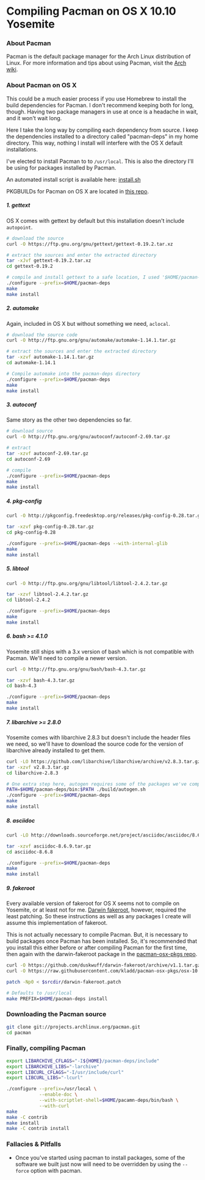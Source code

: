 # Compiling Pacman on OS X 10.10 Yosemite

### About Pacman

Pacman is the default package manager for the Arch Linux distribution of Linux.
For more information and tips about using Pacman, visit the
[Arch wiki](https://wiki.archlinux.org/index.php/pacman).

### About Pacman on OS X

This could be a much easier process if you use Homebrew to install the build
dependencies for Pacman. I don't recommend keeping both for long, though.
Having two package managers in use at once is a headache in wait, and it won't
wait long.

Here I take the long way by compiling each dependency from source. I keep the
dependencies installed to a directory called "pacman-deps" in my home directory.
This way, nothing I install will interfere with the OS X default installations.

I've elected to install Pacman to to `/usr/local`. This is also the
directory I'll be using for packages installed by Pacman.

An automated install script is available here:
[install.sh](https://github.com/kladd/pacman-osx/blob/master/install.sh)

PKGBUILDs for Pacman on OS X are located in
[this repo](https://github.com/kladd/pacman-osx-pkgs).

##### 1. gettext

OS X comes with gettext by default but this installation doesn't include `autopoint`.

```bash
# download the source
curl -O https://ftp.gnu.org/gnu/gettext/gettext-0.19.2.tar.xz

# extract the sources and enter the extracted directory
tar -xJvf gettext-0.19.2.tar.xz
cd gettext-0.19.2

# compile and install gettext to a safe location, I used '$HOME/pacman-deps'
./configure --prefix=$HOME/pacman-deps
make
make install
```

##### 2. automake

Again, included in OS X but without something we need, `aclocal`.

```bash
# download the source code
curl -O http://ftp.gnu.org/gnu/automake/automake-1.14.1.tar.gz

# extract the sources and enter the extracted directory
tar -xzvf automake-1.14.1.tar.gz
cd automake-1.14.1

# Compile automake into the pacman-deps directory
./configure --prefix=$HOME/pacman-deps
make
make install
```

##### 3. autoconf

Same story as the other two dependencies so far.

```bash
# download source
curl -O http://ftp.gnu.org/gnu/autoconf/autoconf-2.69.tar.gz

# extract
tar -xzvf autoconf-2.69.tar.gz
cd autoconf-2.69

# compile
./configure --prefix=$HOME/pacman-deps
make
make install
```

##### 4. pkg-config

```bash
curl -O http://pkgconfig.freedesktop.org/releases/pkg-config-0.28.tar.gz

tar -xzvf pkg-config-0.28.tar.gz
cd pkg-config-0.28

./configure --prefix=$HOME/pacman-deps --with-internal-glib
make
make install
```

##### 5. libtool

```bash
curl -O http://ftp.gnu.org/gnu/libtool/libtool-2.4.2.tar.gz

tar -xzvf libtool-2.4.2.tar.gz
cd libtool-2.4.2

./configure --prefix=$HOME/pacman-deps
make
make install
```

##### 6. bash >= 4.1.0

Yosemite still ships with a 3.x version of bash which is not compatible with Pacman.
We'll need to compile a newer version.

```bash
curl -O http://ftp.gnu.org/gnu/bash/bash-4.3.tar.gz

tar -xzvf bash-4.3.tar.gz
cd bash-4.3

./configure --prefix=$HOME/pacman-deps
make
make install
```

##### 7. libarchive >= 2.8.0

Yosemite comes with libarchive 2.8.3 but doesn't include the header files we need,
so we'll have to download the source code for the version of libarchive already
installed to get them.

```bash
curl -LO https://github.com/libarchive/libarchive/archive/v2.8.3.tar.gz
tar -xzvf v2.8.3.tar.gz
cd libarchive-2.8.3

# One extra step here, autogen requires some of the packages we've compiled so far
PATH=$HOME/pacman-deps/bin:$PATH ./build/autogen.sh
./configure --prefix=$HOME/pacman-deps
make
make install
```

##### 8. asciidoc
```bash
curl -LO http://downloads.sourceforge.net/project/asciidoc/asciidoc/8.6.9/asciidoc-8.6.9.tar.gz

tar -xzvf asciidoc-8.6.9.tar.gz
cd asciidoc-8.6.8

./configure --prefix=$HOME/pacman-deps
make
make install
```

##### 9. fakeroot

Every available version of fakeroot for OS X seems not to compile on Yosemite,
or at least not for me. [Darwin fakeroot](https://github.com/duskwuff/darwin-fakeroot),
however, required the least patching.
So these instructions as well as any packages I create will assume this
implementation of fakeroot.

This is not actually necessary to compile Pacman. But, it is necessary
to build packages once Pacman has been installed. So, it's recommended that you
install this either before or after compiling Pacman for the first time, then
again with the darwin-fakeroot package in the
[pacman-osx-pkgs repo](http://github.com/kladd/pacman-osx-pkgs).


```bash
curl -O https://github.com/duskwuff/darwin-fakeroot/archive/v1.1.tar.gz
curl -O https://raw.githubusercontent.com/kladd/pacman-osx-pkgs/osx-10.10/core/darwin-fakeroot/darwin-fakeroot.patch

patch -Np0 < $srcdir/darwin-fakeroot.patch

# Defaults to /usr/local
make PREFIX=$HOME/pacman-deps install
```

### Downloading the Pacman source

```bash
git clone git://projects.archlinux.org/pacman.git
cd pacman
```

### Finally, compiling Pacman

```bash
export LIBARCHIVE_CFLAGS="-I${HOME}/pacman-deps/include"
export LIBARCHIVE_LIBS="-larchive"
export LIBCURL_CFLAGS="-I/usr/include/curl"
export LIBCURL_LIBS="-lcurl"

./configure --prefix=/usr/local \
            --enable-doc \
            --with-scriptlet-shell=$HOME/pacamn-deps/bin/bash \
            --with-curl
make
make -C contrib
make install
make -C contrib install
```

### Fallacies & Pitfalls

- Once you've started using pacman to install packages, some of the software
  we built just now will need to be overridden by using the `--force` option
  with pacman.

